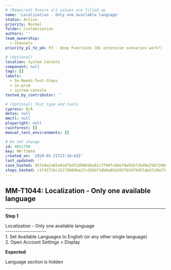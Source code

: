 ```yaml
---
# (Required) Ensure all values are filled up
name: 'Localization - Only one available language'
status: Active
priority: Normal
folder: Customization
authors: ''
team_ownership:
  - Channels
priority_p1_to_p4: P3 - Deep Functions (Do extensive scenarios work?)

# (Optional)
location: System Console
component: null
tags: []
labels:
  - Se-Needs-Test-Steps
  - se-prod
  - system-console
tested_by_contributor: ''

# (Optional) Test type and tools
cypress: N/A
detox: null
mmctl: null
playwright: null
rainforest: []
manual_test_environments: []

# Do not change
id: 4051799
key: MM-T1044
created_on: '2020-01-21T22:18:43Z'
last_updated: ''
case_hashed: 957e9a2a65e01878df2d00656a82c7f99fc69ef4e91bf36d9e2507299834f8c8de5707ad851ce76c8e23ab87c6820fc6
steps_hashed: c1f4271bc32179860be27cd2bbf18b8a05d2037b34f9d5fabd72db27ee3cdadaae45a8893717379cdf20592d5cbc87a3
---
```


<!-- (Auto-generated) Based on frontmatter's "key" and "name" -->

## MM-T1044: Localization - Only one available language

---

**Step 1**

Localization - Only one available language\
\--------------------\
1\. Set Available Languages to English (or any other single language)\
2\. Open Account Settings > Display

**Expected**

Language section is hidden
